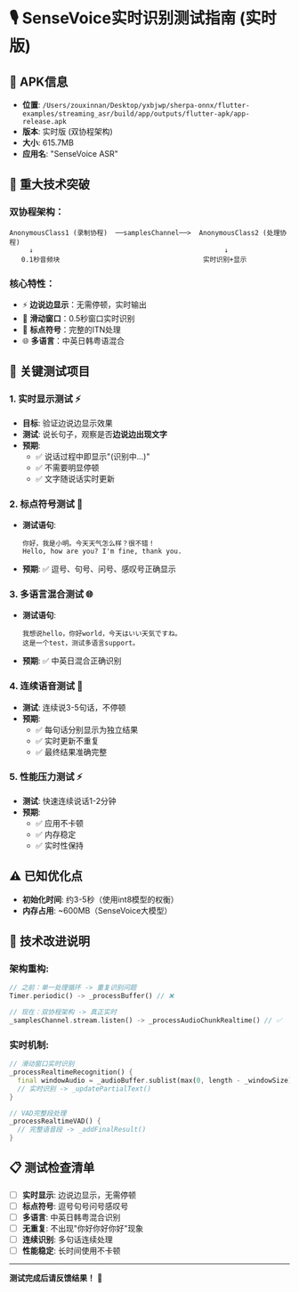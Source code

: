 # 🎙️ SenseVoice实时识别测试指南 (实时版)

## 📱 **APK信息**
- **位置**: `/Users/zouxinnan/Desktop/yxbjwp/sherpa-onnx/flutter-examples/streaming_asr/build/app/outputs/flutter-apk/app-release.apk`
- **版本**: 实时版 (双协程架构)
- **大小**: 615.7MB  
- **应用名**: "SenseVoice ASR"

## 🚀 **重大技术突破**

### **双协程架构**：
```
AnonymousClass1 (录制协程)  ──samplesChannel──>  AnonymousClass2 (处理协程)
     ↓                                                ↓
   0.1秒音频块                                    实时识别+显示
```

### **核心特性**：
- ⚡ **边说边显示**：无需停顿，实时输出
- 🎯 **滑动窗口**：0.5秒窗口实时识别  
- 📝 **标点符号**：完整的ITN处理
- 🌐 **多语言**：中英日韩粤语混合

## 🧪 **关键测试项目**

### **1. 实时显示测试 ⚡**
- **目标**: 验证边说边显示效果
- **测试**: 说长句子，观察是否**边说边出现文字**
- **预期**: 
  - ✅ 说话过程中即显示"(识别中...)"
  - ✅ 不需要明显停顿
  - ✅ 文字随说话实时更新

### **2. 标点符号测试 📝**  
- **测试语句**:
  ```
  你好，我是小明。今天天气怎么样？很不错！
  Hello, how are you? I'm fine, thank you.
  ```
- **预期**: ✅ 逗号、句号、问号、感叹号正确显示

### **3. 多语言混合测试 🌐**
- **测试语句**:
  ```
  我想说hello，你好world，今天はいい天気ですね。
  这是一个test，测试多语言support。
  ```
- **预期**: ✅ 中英日混合正确识别

### **4. 连续语音测试 🔄**
- **测试**: 连续说3-5句话，不停顿
- **预期**: 
  - ✅ 每句话分别显示为独立结果
  - ✅ 实时更新不重复
  - ✅ 最终结果准确完整

### **5. 性能压力测试 ⚡**
- **测试**: 快速连续说话1-2分钟
- **预期**:
  - ✅ 应用不卡顿
  - ✅ 内存稳定
  - ✅ 实时性保持

## ⚠️ **已知优化点**
- **初始化时间**: 约3-5秒（使用int8模型的权衡）
- **内存占用**: ~600MB（SenseVoice大模型）

## 🔧 **技术改进说明**

### **架构重构**:
```dart
// 之前：单一处理循环 -> 重复识别问题
Timer.periodic() -> _processBuffer() // ❌

// 现在：双协程架构 -> 真正实时
_samplesChannel.stream.listen() -> _processAudioChunkRealtime() // ✅
```

### **实时机制**:
```dart
// 滑动窗口实时识别
_processRealtimeRecognition() {
  final windowAudio = _audioBuffer.sublist(max(0, length - _windowSize));
  // 实时识别 -> _updatePartialText()
}

// VAD完整段处理  
_processRealtimeVAD() {
  // 完整语音段 -> _addFinalResult()
}
```

## 📋 **测试检查清单**
- [ ] **实时显示**: 边说边显示，无需停顿
- [ ] **标点符号**: 逗号句号问号感叹号
- [ ] **多语言**: 中英日韩粤混合识别
- [ ] **无重复**: 不出现"你好你好你好"现象
- [ ] **连续识别**: 多句话连续处理
- [ ] **性能稳定**: 长时间使用不卡顿

---
**测试完成后请反馈结果！** 🚀 